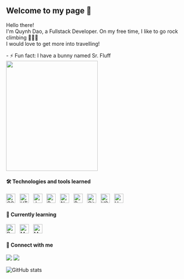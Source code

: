 ## Welcome to my page 👋

<p>Hello there! </br> I'm Quynh Dao, a Fullstack Developer. On my free time, I like to go rock climbing 🧗🏽‍♀️ </br> I would love to get more into travelling! </br> </p>
- ⚡ Fun fact: I have a bunny named Sr. Fluff
<img src="https://scontent.ffcm1-1.fna.fbcdn.net/v/t1.6435-9/65306503_2545512442147205_1166533746321522688_n.jpg?_nc_cat=111&ccb=1-7&_nc_sid=730e14&_nc_ohc=WUHv_MEJMN4AX-2JT2h&_nc_ht=scontent.ffcm1-1.fna&oh=00_AfDHva6aphFzOYoro2FBH-bPTyn2aOeFF_wYHoBsby3twA&oe=64D58BCD" height="300" width="250" />

#### 🛠  Technologies and tools learned
<p>
<img src="https://img.shields.io/badge/-CSS3-%231572B6?style=flat-square&logo=css3" alt="CSS3 logo" title="CSS3" height="25" />
&nbsp;
<img src="https://img.shields.io/badge/-HTML5-%23E44D27?style=flat-square&logo=html5&logoColor=ffffff" alt="HTML5 logo" title="HTML5" height="25" />
&nbsp;
<img src="https://img.shields.io/badge/JavaScript-282C34?logo=javascript&logoColor=F7DF1E" alt="JavaScript logo" title="JavaScript" height="25" />
&nbsp;
<img src="https://img.shields.io/badge/-React-45b8d8?style=flat-square&logo=react&logoColor=white" alt="React logo" title="React" height="25" />
&nbsp;
<img src="https://img.shields.io/badge/-Nodejs-43853d?style=flat-square&logo=Node.js&logoColor=white" alt="Node.js logo" title="Node.js" height="25" />
&nbsp;
<img src="https://img.shields.io/badge/postgres-%23316192.svg?style=for-the-badge&logo=postgresql&logoColor=white" alt="PostgreSQL logo" title="PostgreSQL" height="25" />
&nbsp;
<img src="https://img.shields.io/badge/-Git-%23F05032?style=flat-square&logo=git&logoColor=%23ffffff" alt="Git logo" title="Git" height="25" />
&nbsp;
<img src="https://img.shields.io/badge/-VSCode-%23007ACC?style=flat-square&logo=visual-studio-code" alt="VSCode logo" title="VS Code" height="25" />
&nbsp;
<img src="https://img.shields.io/badge/heroku-%23430098.svg?style=for-the-badge&logo=heroku&logoColor=white" alt="Heroku logo" title="Heroku" height="25" />
&nbsp;
</p>

#### 🌱 Currently learning
<p>
<img src="https://img.shields.io/badge/bootstrap-%238511FA.svg?style=for-the-badge&logo=bootstrap&logoColor=white" alt="Bootstrap logo" title="Bootstrap" height="25" />
&nbsp;
<img src="https://img.shields.io/badge/MUI-%230081CB.svg?style=for-the-badge&logo=mui&logoColor=white" alt="MUI logo" title="MUI" height="25" />
&nbsp;
<img src="https://img.shields.io/badge/-MongoDB-13aa52?style=flat-square&logo=mongodb&logoColor=white" alt="MongoDB logo" title="MongoDB" height="25" />
&nbsp;
</p>


#### 👯 Connect with me
<p>
<a target="_blank" href="https://www.linkedin.com/in/daoquynh29"><img src="https://img.shields.io/badge/-LinkedIn-0077B5?style=for-the-badge&logo=Linkedin&logoColor=white"></img></a>
<a target="_blank" href="mailto:nguy2884@umn.edu"><img src="https://img.shields.io/badge/-Gmail-D14836?style=for-the-badge&logo=Gmail&logoColor=white"></img></a>
</p>

![GitHub stats](https://github-readme-stats.vercel.app/api?username=quynhngandao&show_icons=true&theme=transparent)

<!--
**quynhngandao/quynhngandao** is a ✨ _special_ ✨ repository because its `README.md` (this file) appears on your GitHub profile.

Here are some ideas to get you started:

- 🔭 I’m currently working on ...
- 🌱 I’m currently learning ...
- 👯 I’m looking to collaborate on ...
- 🤔 I’m looking for help with ...
- 💬 Ask me about ...
- 📫 How to reach me: ...
- 😄 Pronouns: ...
- ⚡ Fun fact: ...
-->
